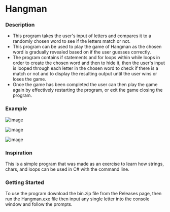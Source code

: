 # Hangman

### Description

- This program takes the user's input of letters and compares it to a randomly chosen word to see if the letters match or not.
- This program can be used to play the game of Hangman as the chosen word is gradually revealed based on if the user guesses correctly.
- The program contains if statements and for loops within while loops in order to create the chosen word and then to hide it, then the user's input is looped through each letter in the chosen word to check if there is a match or not and to display the resulting output until the user wins or loses the game.
- Once the game has been completed the user can then play the game again by effectively restarting the program, or exit the game closing the program.

### Example
![image](https://user-images.githubusercontent.com/62300593/212396863-fc2333c5-4388-4e2c-ad89-807582a41552.png)

![image](https://user-images.githubusercontent.com/62300593/212397004-c9597d46-0047-4c4f-a2ec-1a647647b872.png)

![image](https://user-images.githubusercontent.com/62300593/212397061-1d4abb81-f50a-40b1-be2c-f35ad7c83716.png)

### Inspiration

This is a simple program that was made as an exercise to learn how strings, chars, and loops can be used in C# with the command line.

### Getting Started

To use the program download the bin.zip file from the Releases page, then run the Hangman.exe file then input any single letter into the console window and follow the prompts.
